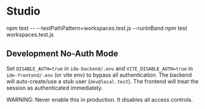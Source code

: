 # Studio
npm test -- --testPathPattern=workspaces.test.js --runInBand
npm test workspaces.test.js

## Development No-Auth Mode

Set `DISABLE_AUTH=true` in `ide-backend/.env` and `VITE_DISABLE_AUTH=true` in `ide-frontend/.env` (or vite env) to bypass all authentication. The backend will auto-create/use a stub user (`dev@local.test`). The frontend will treat the session as authenticated immediately.

WARNING: Never enable this in production. It disables all access controls.